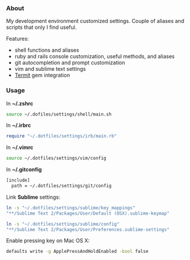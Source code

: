 ### About

My development environment customized settings. Couple of aliases and scripts that only I find useful.

Features:
* shell functions and aliases
* ruby and rails console customization, useful methods, and aliases
* git autocompletion and prompt customization
* vim and sublime text settings
* [Termit](https://github.com/pawurb/termit) gem integration

### Usage

In **~/.zshrc**
```bash
source ~/.dofiles/settings/shell/main.sh
```

In **~/.irbrc**
```ruby
require "~/.dotfiles/settings/irb/main.rb"
```

In **~/.vimrc**
```bash
source ~/.dotfiles/settings/vim/config
```

In **~/.gitconfig**
```bash
[include]
  path = ~/.dotfiles/settings/git/config
```

Link **Sublime** settings:
```bash
ln -s "~/.dotfiles/settings/sublime/key_mappings"
"**/Sublime Text 2/Packages/User/Default (OSX).sublime-keymap"

ln -s "~/.dotfiles/settings/sublime/config"
"**/Sublime Text 2/Packages/User/Preferences.sublime-settings"
```

Enable pressing key on Mac OS X:
```bash
defaults write -g ApplePressAndHoldEnabled -bool false
```


